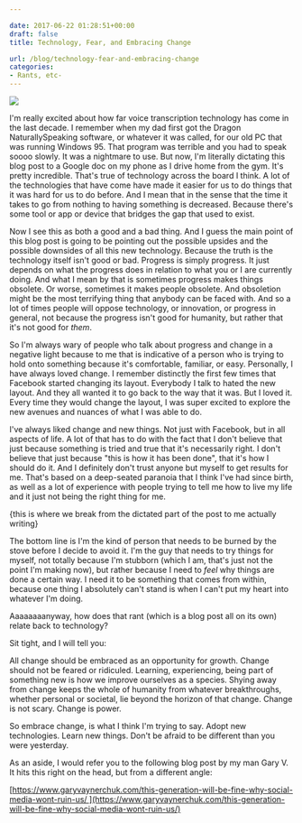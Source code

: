```yaml
---

date: 2017-06-22 01:28:51+00:00
draft: false
title: Technology, Fear, and Embracing Change

url: /blog/technology-fear-and-embracing-change
categories:
- Rants, etc-
---
```


![](http://static1.squarespace.com/static/5b29b282b27e39d3891a137e/5b29d50ac07b083624e43ad2/5b29d50bc07b083624e43af7/1529468466282/Screen-Shot-2017-06-21-at-6.31.29-PM.png.29-PM.png?format=original)

  



I'm really excited about how far voice transcription technology has come in the last decade. I remember when my dad first got the Dragon NaturallySpeaking software, or whatever it was called, for our old PC that was running Windows 95. That program was terrible and you had to speak soooo slowly. It was a nightmare to use. But now, I'm literally dictating this blog post to a Google doc on my phone as I drive home from the gym. It's pretty incredible.
That's true of technology across the board I think. A lot of the technologies that have come have made it easier for us to do things that it was hard for us to do before. And I mean that in the sense that the time it takes to go from nothing to having something is decreased. Because there's some tool or app or device that bridges the gap that used to exist.




Now I see this as both a good and a bad thing. And I guess the main point of this blog post is going to be pointing out the possible upsides and the possible downsides of all this new technology. Because the truth is the technology itself isn't good or bad. Progress is simply progress. It just depends on what the progress does in relation to what you or I are currently doing. And what I mean by that is sometimes progress makes things obsolete. Or worse, sometimes it makes people obsolete. And obsoletion might be the most terrifying thing that anybody can be faced with. And so a lot of times people will oppose technology, or innovation, or progress in general, not because the progress isn't good for humanity, but rather that it's not good for _them_.




So I'm always wary of people who talk about progress and change in a negative light because to me that is indicative of a person who is trying to hold onto something because it's comfortable, familiar, or easy. Personally, I have always loved change. I remember distinctly the first few times that Facebook started changing its layout. Everybody I talk to hated the new layout. And they all wanted it to go back to the way that it was. But I loved it. Every time they would change the layout, I was super excited to explore the new avenues and nuances of what I was able to do.




I've always liked change and new things. Not just with Facebook, but in all aspects of life. A lot of that has to do with the fact that I don't believe that just because something is tried and true that it's necessarily right. I don't believe that just because "this is how it has been done", that it's how I should do it. And I definitely don't trust anyone but myself to get results for me. That's based on a deep-seated paranoia that I think I've had since birth, as well as a lot of experience with people trying to tell me how to live my life and it just not being the right thing for me.




{this is where we break from the dictated part of the post to me actually writing}




The bottom line is I'm the kind of person that needs to be burned by the stove before I decide to avoid it. I'm the guy that needs to try things for myself, not totally because I'm stubborn (which I am, that's just not the point I'm making now), but rather because I need to _feel_ why things are done a certain way. I need it to be something that comes from within, because one thing I absolutely can't stand is when I can't put my heart into whatever I'm doing.




Aaaaaaaanyway, how does that rant (which is a blog post all on its own) relate back to technology?




Sit tight, and I will tell you:




All change should be embraced as an opportunity for growth. Change should not be feared or ridiculed. Learning, experiencing, being part of something new is how we improve ourselves as a species. Shying away from change keeps the whole of humanity from whatever breakthroughs, whether personal or societal, lie beyond the horizon of that change. Change is not scary. Change is power.




So embrace change, is what I think I'm trying to say. Adopt new technologies. Learn new things. Don't be afraid to be different than you were yesterday.




As an aside, I would refer you to the following blog post by my man Gary V. It hits this right on the head, but from a different angle:




[https://www.garyvaynerchuk.com/this-generation-will-be-fine-why-social-media-wont-ruin-us/ ](https://www.garyvaynerchuk.com/this-generation-will-be-fine-why-social-media-wont-ruin-us/)
